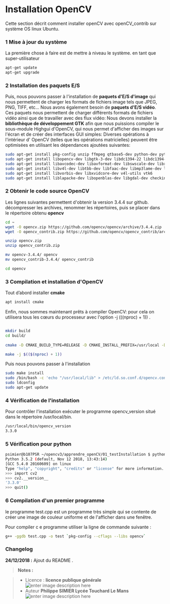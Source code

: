 ﻿Installation OpenCV
===================
Cette section décrit comment installer openCV avec openCV_contrib sur système OS linux Ubuntu.
 
### 1 Mise à jour du système
La première chose à faire est de mettre à niveau le système.
en tant que super-utilisateur
```bash
apt-get update
apt-get upgrade
```
### 2 Installation des paquets E/S
Puis, nous pouvons passer à l'installation de **paquets d'E/S d'image** qui nous permettent de charger les formats de fichiers image tels que JPEG, PNG, TIFF, etc...
Nous avons également besoin de **paquets d'E/S vidéo**. Ces paquets nous permettent de charger différents formats de fichiers vidéo ainsi que de travailler avec des flux vidéo:
Nous devons installer la **bibliothèque de développement GTK** afin que nous puissions compiler le sous-module Highgui d'OpenCV, qui nous permet d'afficher des images sur l'écran et de créer des interfaces GUI simples:
Diverses opérations à l'intérieur d' OpenCV (telles que les opérations matricielles) peuvent être optimisées en utilisant les dépendances ajoutées suivantes:

```bash
sudo apt-get install pkg-config unzip ffmpeg qtbase5-dev python-dev python3-dev python-numpy python3-numpy
sudo apt-get install libopencv-dev libgtk-3-dev libdc1394-22 libdc1394-22-dev libjpeg-dev libpng12-dev libtiff5-dev libjasper-dev
sudo apt-get install libavcodec-dev libavformat-dev libswscale-dev libxine2-dev libgstreamer0.10-dev libgstreamer-plugins-base0.10-dev
sudo apt-get install libv4l-dev libtbb-dev libfaac-dev libmp3lame-dev libopencore-amrnb-dev libopencore-amrwb-dev libtheora-dev
sudo apt-get install libvorbis-dev libxvidcore-dev v4l-utils vtk6
sudo apt-get install liblapacke-dev libopenblas-dev libgdal-dev checkinstall
```

### 2 Obtenir le code source OpenCV

Les lignes suivantes permettent d'obtenir la version 3.4.4 sur github.
décompresser les archives, renommer les répertoires, puis se placer dans le répertoire obtenu **opencv**
```bash
cd ~
wget -O opencv.zip https://github.com/opencv/opencv/archive/3.4.4.zip
wget -O opencv_contrib.zip https://github.com/opencv/opencv_contrib/archive/3.4.4.zip

unzip opencv.zip
unzip opencv_contrib.zip

mv opencv-3.4.4/ opencv
mv opencv_contrib-3.4.4/ opencv_contrib

cd opencv
```
### 3 Compilation et installation d'OpenCV

Tout d’abord installer **cmake**
```bash
apt install cmake
```
Enfin, nous sommes maintenant prêts à compiler OpenCV: pour cela on utilisera tous les cœurs du processeur avec l'option -j $(($(nproc) + 1)) . 

```bash

mkdir build
cd build/
    
cmake -D CMAKE_BUILD_TYPE=RELEASE -D CMAKE_INSTALL_PREFIX=/usr/local -D FORCE_VTK=ON -D WITH_TBB=ON -D WITH_V4L=ON -D WITH_QT=ON -D WITH_OPENGL=ON -D WITH_CUBLAS=ON -D CUDA_NVCC_FLAGS="-D_FORCE_INLINES" -D WITH_GDAL=ON -D WITH_XINE=ON -D OPENCV_EXTRA_MODULES_PATH=~/opencv_contrib/modules  -D BUILD_EXAMPLES=ON ..

make -j $(($(nproc) + 1))
```
Puis nous pouvons passer à l'installation
```bash
sudo make install
sudo /bin/bash -c 'echo "/usr/local/lib" > /etc/ld.so.conf.d/opencv.conf'
sudo ldconfig
sudo apt-get update
```
### 4 Vérification de l'installation

Pour contrôler l'installation exécuter le programme opencv_version situé dans le répertoire /usr/local/bin.
```bash
/usr/local/bin/opencv_version
3.3.0
```
### 5 Vérification pour python

```bash
psimier@b107PSR ~/opencv3/apprendre_openCV/01_testInstallation $ python3
Python 3.5.2 (default, Nov 12 2018, 13:43:14) 
[GCC 5.4.0 20160609] on linux
Type "help", "copyright", "credits" or "license" for more information.
>>> import cv2
>>> cv2.__version__
'3.3.0'
>>> quit()
```

### 6 Compilation d'un premier programme
le programme test.cpp est un programme très simple qui se contente de créer une image de couleur uniforme et de l'afficher dans une fenêtre.

Pour compiler c
e programme utiliser la ligne de commande suivante :
```bash
g++ -ggdb test.cpp -o test `pkg-config --cflags --libs opencv`
```


### Changelog

 **24/12/2018 :** Ajout du README . 
 
 
> **Notes :**


> - Licence : **licence publique générale** ![enter image description here](https://img.shields.io/badge/licence-GPL-green.svg)
> - Auteur **Philippe SIMIER Lycée Touchard Le Mans**
>  ![enter image description here](https://img.shields.io/badge/built-passing-green.svg)
<!-- TOOLBOX 

Génération des badges : https://shields.io/
Génération de ce fichier : https://stackedit.io/editor#


